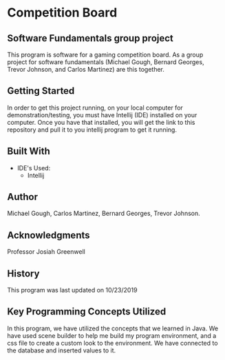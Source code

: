 # Competition Board
## Software Fundamentals group project
This program is software for a gaming competition board.
As a group project for software fundamentals (Michael Gough, Bernard Georges, Trevor Johnson, and Carlos Martinez) are 
this together. 

## Getting Started

In order to get this project running, on your local computer for demonstration/testing, 
you must have Intellij (IDE) installed on your computer. 
Once you have that installed, you will get the link to this repository and pull it to you
intellij program to get it running.


## Built With

* IDE's Used:
    * Intellij

## Author

Michael Gough,
Carlos Martinez,
Bernard Georges,
Trevor Johnson.


## Acknowledgments

Professor Josiah Greenwell

## History

This program was last updated on 10/23/2019

## Key Programming Concepts Utilized

In this program, we have utilized the concepts that we learned in Java. We have used scene builder to help me build my program environment,
and a css file to create a custom look to the environment. We have connected to the database and inserted values to it.
